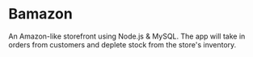 # Bamazon
An Amazon-like storefront using Node.js &amp; MySQL. The app will take in orders from customers and deplete stock from the store's inventory.
